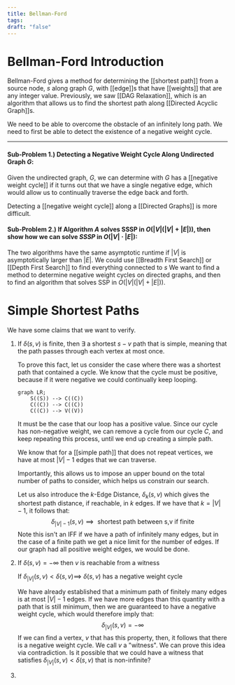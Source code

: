 ```yaml
---
title: Bellman-Ford
tags: 
draft: "false"
---
```

# Bellman-Ford Introduction
Bellman-Ford gives a method for determining the [[shortest path]] from a source node, $s$ along graph $G$, with [[edge]]s that have [[weights]] that are any integer value. Previously, we saw [[DAG Relaxation]], which is an algorithm that allows us to find the shortest path along [[Directed Acyclic Graph]]s. 

We need to be able to overcome the obstacle of an infinitely long path. We need to first be able to detect the existence of a negative weight cycle. 

---
#### Sub-Problem 1.) Detecting a Negative Weight Cycle Along Undirected Graph $G$:
Given the undirected graph, $G$, we can determine with $G$ has a [[negative weight cycle]] if it turns out that we have a single negative edge, which would allow us to continually traverse the edge back and forth. 

Detecting a [[negative weight cycle]] along  a [[Directed Graphs]] is more difficult. 

#### Sub-Problem 2.) If Algorithm $A$ solves SSSP in $O(|V|(|V|+|E|))$, then show how we can solve $SSSP$ in $O(|V|\cdot|E|)$:
The two algorithms have the same asymptotic runtime if $|V|$ is asymptotically larger than $|E|$.  We could use [[Breadth First Search]] or [[Depth First Search]] to find everything connected to $s$ 
We want to find a method to determine negative weight cycles on directed graphs, and then to find an algorithm that solves SSP in $O(|V|(|V|+|E|))$.

# Simple Shortest Paths 
We have some claims that we want to verify.

1. If $\delta(s,v)$ is finite, then $\exists$ a shortest $s-v$ path that is simple, meaning that the path passes through each vertex at most once. 

	To prove this fact, let us consider the case where there was a shortest path that contained a cycle. We know that the cycle must be positive, because if it were negative we could continually keep looping. 
	
	```mermaid
	graph LR;
		S((S)) --> C((C))
		C((C)) --> C((C))
		C((C)) --> V((V))
	```
	It must be the case that our loop has a positive value. Since our cycle has non-negative weight, we can remove a cycle from our cycle $C$, and keep repeating this process, until we end up creating a simple path. 

	 We know that for a [[simple path]] that does not repeat vertices, we have at most $|V|-1$  edges that we can traverse. 

	Importantly, this allows us to impose an upper bound on the total number of paths to consider, which helps us constrain our search. 

	 Let us also introduce the $k$-Edge Distance, $\delta_{k}(s,v)$ which gives the shortest path distance, if reachable, in $k$ edges. If we have that $k=|V|-1$, it follows that:
	 $$\delta_{|V|-1}(s,v) \implies  \text{ shortest path between s,v if finite}$$
	 Note this isn't an IFF if we have a path of infinitely many edges, but in the case of a finite path we get a nice limit for the number of edges. If our graph had all positive weight edges, we would be done. 

2. If $\delta(s,v)=-\infty$ then $v$ is reachable from a witness

	If $\delta_{|V|}(s,v) < \delta(s,v) \implies$ $\delta(s,v)$ has a negative weight cycle 

	We have already established that a minimum path of finitely many edges is at most $|V|-1$ edges. If we have more edges than this quantity with a path that is still minimum, then we are guaranteed to have a negative weight cycle, which would therefore imply that:
	$$\delta_{|V|}(s,v)=-\infty$$
	If we can find a vertex, $v$ that has this property, then, it follows that there is a negative weight cycle. We call $v$ a "witness". We can prove this idea via contradiction. Is it possible that we could have a witness that satisfies $\delta_{|V|}(s,v) < \delta(s,v)$ that is non-infinite? 

3. 

